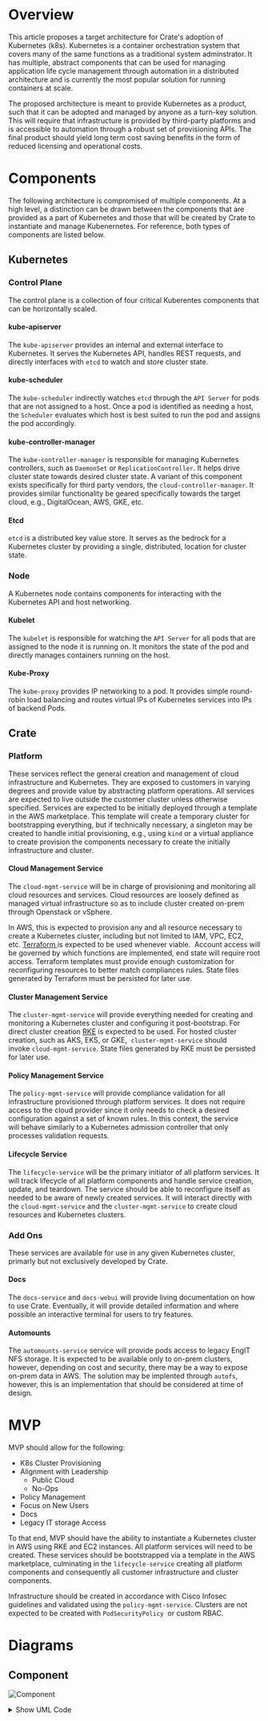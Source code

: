 Overview
========

This article proposes a target architecture for Crate's adoption of Kubernetes (k8s). Kubernetes is a container orchestration system that covers many of the same functions as a traditional system adminstrator. It has multiple, abstract components that can be used for managing application life cycle management through automation in a distributed architecture and is currently the most popular solution for running containers at scale.

The proposed architecture is meant to provide Kubernetes as a product, such that it can be adopted and managed by anyone as a turn-key solution. This will require that infrastructure is provided by third-party platforms and is accessible to automation through a robust set of provisioning APIs. The final product should yield long term cost saving benefits in the form of reduced licensing and operational costs.

Components
==========

The following architecture is compromised of multiple components. At a high level, a distinction can be drawn between the components that are provided as a part of Kubernetes and those that will be created by Crate to instantiate and manage Kubenernetes. For reference, both types of components are listed below.

Kubernetes
----------

### Control Plane

The control plane is a collection of four critical Kuberentes components that can be horizontally scaled.

#### kube-apiserver

The `kube-apiserver` provides an internal and external interface to Kubernetes. It serves the Kubernetes API, handles REST requests, and directly interfaces with `etcd` to watch and store cluster state.

#### kube-scheduler

The `kube-scheduler` indirectly watches `etcd` through the `API Server` for pods that are not assigned to a host. Once a pod is identified as needing a host, the `Scheduler` evaluates which host is best suited to run the pod and assigns the pod accordingly.

#### kube-controller-manager

The `kube-controller-manager` is responsible for managing Kubernetes controllers, such as `DaemonSet` or `ReplicationController`. It helps drive cluster state towards desired cluster state. A variant of this component exists specifically for third party vendors, the `cloud-controller-manager`. It provides similar functionality be geared specifically towards the target cloud, e.g., DigitalOcean, AWS, GKE, etc.

#### Etcd

`etcd` is a distributed key value store. It serves as the bedrock for a Kubernetes cluster by providing a single, distributed, location for cluster state.

### Node

A Kubernetes node contains components for interacting with the Kubernetes API and host networking.

#### Kubelet

The `kubelet` is responsible for watching the `API Server` for all pods that are assigned to the node it is running on. It monitors the state of the pod and directly manages containers running on the host.

#### Kube-Proxy

The `kube-proxy` provides IP networking to a pod. It provides simple round-robin load balancing and routes virtual IPs of Kubernetes services into IPs of backend Pods.

Crate
-----

### Platform

These services reflect the general creation and management of cloud infrastructure and Kubernetes. They are exposed to customers in varying degrees and provide value by abstracting platform operations. All services are expected to live outside the customer cluster unless otherwise specified. Services are expected to be initially deployed through a template in the AWS marketplace. This template will create a temporary cluster for bootstrapping everything, but if technically necessary, a singleton may be created to handle initial provisioning, e.g., using `kind` or a virtual appliance to create provision the components necessary to create the initially infrastructure and cluster.

#### Cloud Management Service

The `cloud-mgmt-service` will be in charge of provisioning and monitoring all cloud resources and services. Cloud resources are loosely defined as managed virtual infrastructure so as to include cluster created on-prem through Openstack or vSphere.

In AWS, this is expected to provision any and all resource necessary to create a Kubernetes cluster, including but not limited to IAM, VPC, EC2, etc. [Terraform ](https://www.terraform.io/)is expected to be used whenever viable.  Account access will be governed by which functions are implemented, end state will require root access. Terraform templates must provide enough customization for reconfiguring resources to better match compliances rules. State files generated by Terraform must be persisted for later use.

#### Cluster Management Service

The `cluster-mgmt-service` will provide everything needed for creating and monitoring a Kubernetes cluster and configuring it post-bootstrap. For direct cluster creation [RKE](https://rancher.com/docs/rke/latest/en/) is expected to be used. For hosted cluster creation, such as AKS, EKS, or GKE,  `cluster-mgmt-service` should invoke `cloud-mgmt-service`. State files generated by RKE must be persisted for later use.

#### Policy Management Service

The `policy-mgmt-service` will provide compliance validation for all infrastructure provisioned through platform services. It does not require access to the cloud provider since it only needs to check a desired configuration against a set of known rules. In this context, the service will behave similarly to a Kubernetes admission controller that only processes validation requests.

#### Lifecycle Service

The `lifecycle-service` will be the primary initiator of all platform services. It will track lifecycle of all platform components and handle service creation, update, and teardown. The service should be able to reconfigure itself as needed to be aware of newly created services. It will interact directly with the `cloud-mgmt-service` and the `cluster-mgmt-service` to create cloud resources and Kubernetes clusters.

### Add Ons

These services are available for use in any given Kubernetes cluster, primarly but not exclusively developed by Crate.

#### Docs

The `docs-service` and `docs-webui` will provide living documentation on how to use Crate. Eventually, it will provide detailed information and where possible an interactive terminal for users to try features.

#### Automounts

The `automounts-service` service will provide pods access to legacy EngIT NFS storage. It is expected to be available only to on-prem clusters, however, depending on cost and security, there may be a way to expose on-prem data in AWS. The solution may be implented through `autofs`, however, this is an implementation that should be considered at time of design.

MVP
===

MVP should allow for the following:

-   K8s Cluster Provisioning
-   Alignment with Leadership
    -   Public Cloud
    -   No-Ops
-   Policy Management
-   Focus on New Users
-   Docs
-   Legacy IT storage Access

To that end, MVP should have the ability to instantiate a Kubernetes cluster in AWS using RKE and EC2 instances. All platform services will need to be created. These services should be bootstrapped via a template in the AWS marketplace, culminating in the `lifecycle-service` creating all platform components and consequently all customer infrastructure and cluster components.

Infrastructure should be created in accordance with Cisco Infosec guidelines and validated using the `policy-mgmt-service`. Clusters are not expected to be created with `PodSecurityPolicy`  or custom RBAC.

# Diagrams

## Component
![Component](http://www.plantuml.com/plantuml/img/jTFDZjCm40VmUvvYsBlhA-e1RJVBYO8G5N28EBZED6lL7z7ORbMXVNSSt5sQngWH4hbOrOn-dludkVT1K8X6Ls-KbJgs24yXz7x9EOdZebFXAMwZHvBE1hHX8PtXukYrsFhXP2eLFDivOhqMTf2u4JuWyLRvm5VVDxKpnjb5__yk-OJXw6YlRBUoRPsDHzJgW7JYxzSFgxxNIegWd5qxqJw8X4YaF1BafnToBpg4kyykzPxWex3ffqaIR90EIk8T_ApWucdwtvtCT2Omdtj-l7OymqIkjOljBRYHGrSPJTLi47eNIQ9_BJrNS7tTEHNO14UYkng_iRdAVAucwE_IMkrGdgJ6SXIDVgaNOfXgjOx3wcuctCZSMCwY97-8MoIB0JsSBxaIzs_P6RrqBZhA-GDZxwRHmn8aeKYtyHOr3gUo1xT7Fmiilpy9_IQqQWSMbDsHc8LDzvcWOV7eqv6mf1GNDaBAaGzK_UNhusmYJVZlGF6VrEESHr1vvd8eqqmcpDn5_TaJrCxkL3TJ6xs4o_D7m8spAZXwCIgexj6sqUXV)
<details><summary>Show UML Code</summary>
<p>

```
@startuml
!include https://raw.githubusercontent.com/awslabs/aws-icons-for-plantuml/master/dist/AWSCommon.puml
!include https://raw.githubusercontent.com/awslabs/aws-icons-for-plantuml/master/dist/NetworkingAndContentDelivery/ELBApplicationLoadBalancer.puml
       package "Policy Management Service" {
            [policy-mgmt-service]
        } 
       package "Cloud Management Service" {
         [cloud-mgmt-service]
         [Cloud resources]
       }
        package "Network Storage" {
          [network-storage]
        }
        package "Lifecycle Service" {
          [lifecycle-service]
        }
        package "Cluster Management Service" {
          [cluster-mgmt-service]
        }
        package "Kubernetes Cluster" {
          [k8-cluster]
        }

            [cloud-mgmt-service] --> [Cloud resources] : creates/deletes/invokes
            [cloud-mgmt-service] --> [policy-mgmt-service] : Validates infra
            [cloud-mgmt-service] --> [network-storage] : Stores State
            [lifecycle-service] -->  [cluster-mgmt-service] : CRUD
            [lifecycle-service] -->  [cloud-mgmt-service] : CRUD
            [lifecycle-service] -->  [network-storage] : Creates/deletes
            [cluster-mgmt-service] --> [network-storage]: Stores State
            [cluster-mgmt-service] --> [policy-mgmt-service]: Validate Config
            [cluster-mgmt-service] --> [k8-cluster]: Manage/monitor
@enduml
```
</p>
</details>
